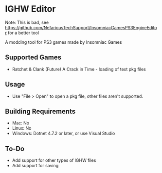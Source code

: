# IGHW Editor

Note: This is bad, see https://github.com/NefariousTechSupport/InsomniacGamesPS3EngineEditor for a better tool

 A modding tool for PS3 games made by Insomniac Games

## Supported Games
* Ratchet & Clank (Future) A Crack in Time - loading of text pkg files

## Usage
* Use "File > Open" to open a pkg file, other files aren't supported.

## Building Requirements
* Mac: No
* Linux: No
* Windows: Dotnet 4.7.2 or later, or use Visual Studio

## To-Do
* Add support for other types of IGHW files
* Add support for saving
